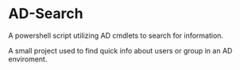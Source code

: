 # AD-Search
 A powershell script utilizing AD cmdlets to search for information.

A small project used to find quick info about users or group in an AD enviroment.
